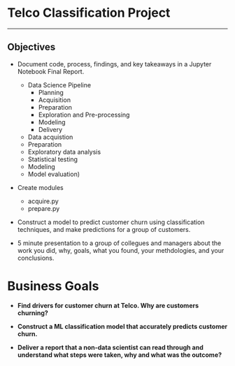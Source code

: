 # Telco Classification Project
---------------
## Objectives 

- Document code, process, findings, and key takeaways in a Jupyter Notebook Final Report.
    - Data Science Pipeline
        - Planning
        - Acquisition
        - Preparation
        - Exploration and Pre-processing
        - Modeling
        - Delivery   
    - Data acquistion
    - Preparation 
    - Exploratory data analysis
    - Statistical testing
    - Modeling
    - Model evaluation)
    
- Create modules 
  - acquire.py
  - prepare.py 
  
- Construct a model to predict customer churn using classification techniques, and make predictions for a group of customers. 

- 5 minute presentation to a group of collegues and managers about the work you did, why, goals, what you found, your methdologies, and your conclusions.

<b><b><b><b><b><b><b><b><b><b><b><b><b><b>
------------------------------------------
# Business Goals

- Find drivers for customer churn at Telco. Why are customers churning?

- Construct a ML classification model that accurately predicts customer churn.

- Deliver a report that a non-data scientist can read through and understand what steps were taken, why and what was the outcome?
